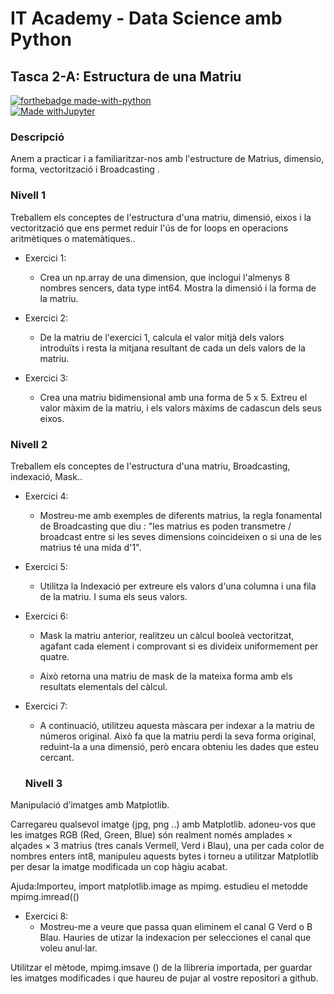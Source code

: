 # IT Academy - Data Science amb Python
## Tasca 2-A: Estructura de una Matriu

[![forthebadge made-with-python](http://ForTheBadge.com/images/badges/made-with-python.svg)](https://www.python.org/)  
[![Made withJupyter](https://img.shields.io/badge/Made%20with-Jupyter-orange?style=for-the-badge&logo=Jupyter)](https://jupyter.org/try) 
### Descripció
Anem a practicar i a familiaritzar-nos amb l'estructure de Matrius, dimensio, forma, vectorització i Broadcasting .


### Nivell 1

Treballem els conceptes de l'estructura d'una matriu, dimensió, eixos i la vectorització que ens permet reduir l'ús de for loops en operacions aritmètiques o matemàtiques..

- Exercici 1: 
  - Crea un np.array de una dimension, que inclogui l'almenys 8 nombres sencers, data type int64. Mostra la dimensió i la forma de la matriu.

- Exercici 2: 
  - De la matriu de l'exercici 1, calcula el valor mitjà dels valors introduïts i resta la mitjana resultant de cada un dels valors de la matriu.
  
- Exercici 3:
  - Crea una matriu bidimensional amb una forma de 5 x 5. Extreu el valor màxim de la matriu, i els valors màxims de cadascun dels seus eixos.
  
### Nivell 2

Treballem els conceptes de l'estructura d'una matriu, Broadcasting, indexació, Mask..

- Exercici 4: 
  - Mostreu-me amb exemples de diferents matrius, la regla fonamental de Broadcasting que diu : "les matrius es poden transmetre / broadcast entre si les seves dimensions coincideixen o si una de les matrius té una mida d'1".
  
- Exercici 5: 
  - Utilitza la Indexació per extreure els valors d'una columna i una fila de la matriu. I suma els seus valors.
  
- Exercici 6: 
  - Mask la matriu anterior, realitzeu un càlcul booleà vectoritzat, agafant cada element i comprovant si es divideix uniformement per quatre.

  - Això retorna una matriu de mask de la mateixa forma amb els resultats elementals del càlcul.
 
- Exercici 7: 
  - A continuació, utilitzeu aquesta màscara per indexar a la matriu de números original. Això fa que la matriu perdi la seva forma original, reduint-la a una dimensió, però encara obteniu les dades que esteu cercant.
  
  ### Nivell 3

Manipulació d’imatges amb Matplotlib.

Carregareu qualsevol imatge (jpg, png ..) amb Matplotlib. adoneu-vos que les imatges RGB (Red, Green, Blue) són realment només amplades × alçades × 3 matrius (tres canals Vermell, Verd i Blau), una per cada color de nombres enters int8, manipuleu aquests bytes i torneu a utilitzar Matplotlib per desar la imatge modificada un cop hàgiu acabat.

Ajuda:Importeu, import matplotlib.image as mpimg. estudieu el metodde mpimg.imread(()

- Exercici 8: 
  - Mostreu-me a veure que passa quan eliminem el canal G Verd o B Blau. Hauries de utizar la indexacion per selecciones el canal que voleu anul·lar.

Utilitzar el mètode, mpimg.imsave () de la llibreria importada, per guardar les imatges modificades i que haureu de pujar al vostre repositori a github.
  